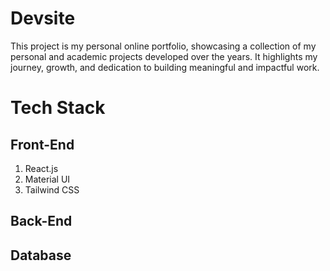 # Devsite

This project is my personal online portfolio, showcasing a collection of my personal and academic projects developed over the years. It highlights my journey, growth, and dedication to building meaningful and impactful work.

# Tech Stack

## Front-End

1. React.js
2. Material UI
3. Tailwind CSS

## Back-End

## Database
